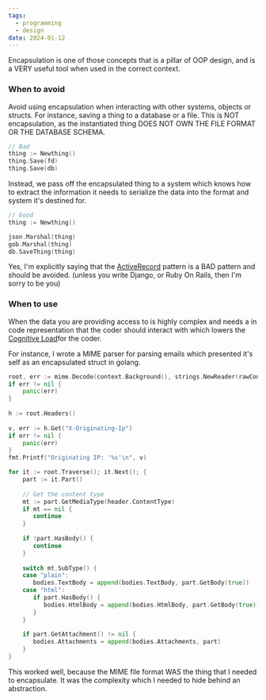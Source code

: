 ```yaml
---
tags:
  - programming
  - design
date: 2024-01-12
---
```

Encapsulation is one of those concepts that is a pillar of OOP design, and is a VERY useful tool when used in the correct context.

### When to avoid
Avoid using encapsulation when interacting with other systems, objects or structs. For instance, saving a thing to a database or a file. This is NOT encapsulation, as the instantiated thing DOES NOT OWN THE FILE FORMAT OR THE DATABASE SCHEMA.

```go
// Bad
thing := Newthing()
thing.Save(fd)
thing.Save(db)
```

Instead, we pass off the encapsulated thing to a system which knows how to extract the information it needs to serialize the data into the format and system it's destined for.

```go
// Good
thing := Newthing()

json.Marshal(thing)
gob.Marshal(thing)
db.SaveThing(thing)
```

Yes, I'm explicitly saying that the [ActiveRecord](https://en.wikipedia.org/wiki/Active_record_patternhttps://en.wikipedia.org/wiki/Active_record_pattern) pattern is a BAD pattern and should be avoided. (unless you write Django, or Ruby On Rails, then I'm sorry to be you)


### When to use
When the data you are providing access to is highly complex and needs a in code representation that the coder should interact with which lowers the [Cognitive Load](https://en.wikipedia.org/wiki/Cognitive_load)for the coder.

For instance, I wrote a MIME parser for parsing emails which presented it's self as an encapsulated struct in golang.

```go
root, err := mime.Decode(context.Background(), strings.NewReader(rawContent))  
if err != nil {  
    panic(err)  
}  
  
h := root.Headers()  
  
v, err := h.Get("X-Originating-Ip")  
if err != nil {  
    panic(err)  
}  
fmt.Printf("Originating IP: '%s'\n", v)

for it := root.Traverse(); it.Next(); {  
    part := it.Part()  
  
    // Get the content type  
    mt := part.GetMediaType(header.ContentType)  
    if mt == nil {  
       continue  
    }  
  
    if !part.HasBody() {  
       continue  
    }  
  
    switch mt.SubType() {  
    case "plain":  
       bodies.TextBody = append(bodies.TextBody, part.GetBody(true))  
    case "html":  
       if part.HasBody() {  
          bodies.HtmlBody = append(bodies.HtmlBody, part.GetBody(true))  
       }  
    }  
  
    if part.GetAttachment() != nil {  
       bodies.Attachments = append(bodies.Attachments, part)  
    }  
}
```

This worked well, because the MIME file format WAS the thing that I needed to encapsulate. It was the complexity which I needed to hide behind an abstraction.